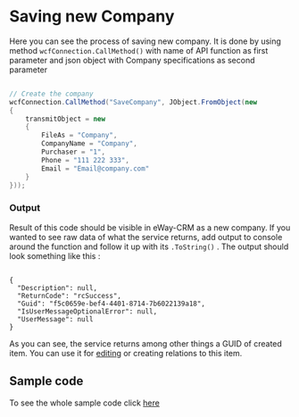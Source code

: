 # Saving new Company
Here you can see the process of saving new company. It is done by using method ```wcfConnection.CallMethod()``` with name of API function as first parameter and json object with Company specifications as second parameter
```c#

// Create the company		
wcfConnection.CallMethod("SaveCompany", JObject.FromObject(new
{
	transmitObject = new
	{
		FileAs = "Company",
		CompanyName = "Company",
		Purchaser = "1",
		Phone = "111 222 333",
		Email = "Email@company.com"
	}
}));

```

### Output
Result of this code should be visible in eWay-CRM as a new company. If you wanted to see raw data of what the service returns, add output to console around the function and follow it up with its  `.ToString()`  . The output should look something like this :
```terminal

{
  "Description": null,
  "ReturnCode": "rcSuccess",
  "Guid": "f5c0659e-bef4-4401-8714-7b6022139a18",
  "IsUserMessageOptionalError": null,
  "UserMessage": null
}

 ```
As you can see, the service returns among other things a GUID of created item. You can use it for  [editing](https://github.com/rstefko/eway-crm-csharp-lib/tree/master/Examples/EditExistingCompany)  or creating relations to this item.

## Sample code
To see the whole sample code click  [here](Program.cs)